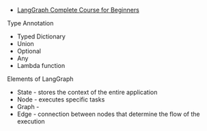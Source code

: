 - [LangGraph Complete Course for Beginners](https://www.youtube.com/watch?v=jGg_1h0qzaM)


Type Annotation
- Typed Dictionary
- Union
- Optional
- Any
- Lambda function

Elements of LangGraph
- State - stores the context of the entire application
- Node - executes specific tasks
- Graph -
- Edge - connection between nodes that determine the flow of the execution
